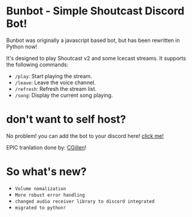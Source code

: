 # Bunbot - Simple Shoutcast Discord Bot!
Bunbot was originally a javascript based bot, but has been rewritten in Python now!

It's designed to play Shoutcast v2 and some Icecast streams. It supports the following commands:
- `/play`: Start playing the stream.
- `/leave`: Leave the voice channel.
- `/refresh`: Refresh the stream list.
- `/song`: Display the current song playing.


# don't want to self host?
No problem!
you can add the bot to your discord here! [click me!](https://discord.com/oauth2/authorize?client_id=1326598970885144637)

EPIC tranlation done by: [CGillen](https://github.com/CGillen)!
# So what's new?
- `Volume nomalization`
- `More robust error handling`
- `changed audio receiver library to discord integrated`
- `migrated to python!`
